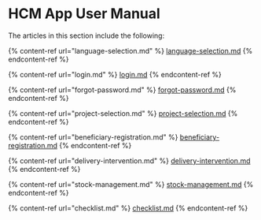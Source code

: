 # HCM App User Manual

The articles in this section include the following:

{% content-ref url="language-selection.md" %}
[language-selection.md](language-selection.md)
{% endcontent-ref %}

{% content-ref url="login.md" %}
[login.md](login.md)
{% endcontent-ref %}

{% content-ref url="forgot-password.md" %}
[forgot-password.md](forgot-password.md)
{% endcontent-ref %}

{% content-ref url="project-selection.md" %}
[project-selection.md](project-selection.md)
{% endcontent-ref %}

{% content-ref url="beneficiary-registration.md" %}
[beneficiary-registration.md](beneficiary-registration.md)
{% endcontent-ref %}

{% content-ref url="delivery-intervention.md" %}
[delivery-intervention.md](delivery-intervention.md)
{% endcontent-ref %}

{% content-ref url="stock-management.md" %}
[stock-management.md](stock-management.md)
{% endcontent-ref %}

{% content-ref url="checklist.md" %}
[checklist.md](checklist.md)
{% endcontent-ref %}

